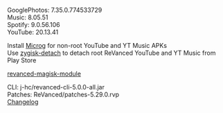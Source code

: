 GooglePhotos: 7.35.0.774533729  
Music: 8.05.51  
Spotify: 9.0.56.106  
YouTube: 20.13.41  

Install [Microg](https://github.com/ReVanced/GmsCore/releases) for non-root YouTube and YT Music APKs  
Use [zygisk-detach](https://github.com/j-hc/zygisk-detach) to detach root ReVanced YouTube and YT Music from Play Store  

[revanced-magisk-module](https://github.com/j-hc/revanced-magisk-module)
  
CLI: j-hc/revanced-cli-5.0.0-all.jar  
Patches: ReVanced/patches-5.29.0.rvp  
[Changelog](https://github.com/ReVanced/revanced-patches/releases/tag/v5.29.0)  
